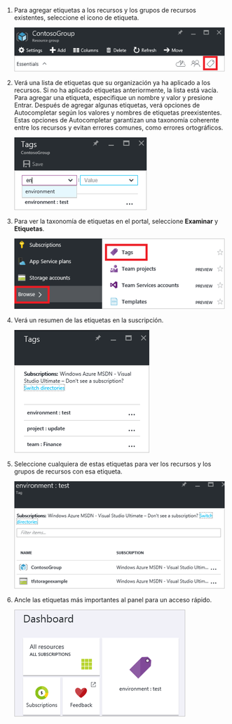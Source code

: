 1. Para agregar etiquetas a los recursos y los grupos de recursos existentes, seleccione el icono de etiqueta.

     ![Parte de etiquetas en hojas de recursos y grupos de recursos](./media/resource-manager-tag-resources/select-tag-icon.png)

1. Verá una lista de etiquetas que su organización ya ha aplicado a los recursos. Si no ha aplicado etiquetas anteriormente, la lista está vacía. Para agregar una etiqueta, especifique un nombre y valor y presione Entrar. Después de agregar algunas etiquetas, verá opciones de Autocompletar según los valores y nombres de etiquetas preexistentes. Estas opciones de Autocompletar garantizan una taxonomía coherente entre los recursos y evitan errores comunes, como errores ortográficos.

     ![Recursos de etiqueta con pares de nombre/valor](./media/resource-manager-tag-resources/tag-resources.png)

1. Para ver la taxonomía de etiquetas en el portal, seleccione **Examinar** y **Etiquetas**.

     ![Buscar etiquetas mediante el centro de exploración](./media/resource-manager-tag-resources/browse-tags.png)

1. Verá un resumen de las etiquetas en la suscripción.

     ![Mostrar todas las etiquetas](./media/resource-manager-tag-resources/tag-taxonomy.png)

1. Seleccione cualquiera de estas etiquetas para ver los recursos y los grupos de recursos con esa etiqueta.

     ![Mostrar recursos etiquetados](./media/resource-manager-tag-resources/show-tagged-resources.png)

1. Ancle las etiquetas más importantes al panel para un acceso rápido.

     ![Anclar etiquetas al Panel de inicio](./media/resource-manager-tag-resources/show-pinned-tag.png)

<!---HONumber=AcomDC_0803_2016-->